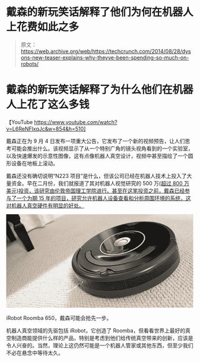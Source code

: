# 戴森的新玩笑话解释了他们为何在机器人上花费如此之多 

> 原文：<https://web.archive.org/web/https://techcrunch.com/2014/08/28/dysons-new-teaser-explains-why-theyve-been-spending-so-much-on-robots/>

# 戴森的新玩笑话解释了为什么他们在机器人上花了这么多钱

【YouTube https://www.youtube.com/watch?v=L6ReNFlxqJc&w=854&h=510]

戴森正在为 9 月 4 日发布一项重大公告，它发布了一个新的视频预告，让人们思考可能会推出什么。该视频显示了从一个特别广角的镜头视角看到的一个实验室，以及快速爆发的示意性图像，这有点像机器人真空设计，视频中甚至描绘了一个圆形设备在地板上滚动。

戴森还没有确切说明“N223 项目”是什么，但该公司已经在机器人技术上投入了大量资金。早在二月份，我们就报道了其对机器人视觉研究的 500 万[(超过 800 万美元)投资，该研究由伦敦帝国理工学院进行。甚至在这笔投资之前，戴森已经参与了一个为期 15 年的项目，研究允许机器人设备查看和分析周围环境的系统，这对机器人真空硬件有明显的好处。](https://web.archive.org/web/20221206115958/https://beta.techcrunch.com/2014/02/10/dyson-puts-5m-into-robotics-vision-research-with-imperial-college-london/)

![The iRobot Roomba 650, which Dyson could be looking to one-up.](img/0fe18c8f7e17e9e802afeab9b1bfca85.png)

iRobot Roomba 650，戴森可能会抢先一步。

机器人真空领域的先驱包括 iRobot，它创造了 Roomba，但看看世界上最好的真空制造商能提供什么样的产品，特别是考虑到他们给传统真空带来的创新，应该是令人兴奋的。当然，理论上这仍然可能是一个机器人管家或其他东西，但至少我们不必在悬念中等待太久。